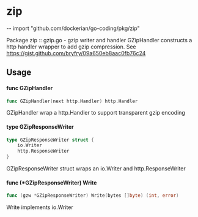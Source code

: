 # zip
--
    import "github.com/dockerian/go-coding/pkg/zip"

Package zip :: gzip.go - gzip writer and handler GZipHandler constructs a http
handler wrapper to add gzip compression. See
https://gist.github.com/bryfry/09a650eb8aac0fb76c24

## Usage

#### func  GZipHandler

```go
func GZipHandler(next http.Handler) http.Handler
```
GZipHandler wrap a http.Handler to support transparent gzip encoding

#### type GZipResponseWriter

```go
type GZipResponseWriter struct {
	io.Writer
	http.ResponseWriter
}
```

GZipResponseWriter struct wraps an io.Writer and http.ResponseWriter

#### func (*GZipResponseWriter) Write

```go
func (gzw *GZipResponseWriter) Write(bytes []byte) (int, error)
```
Write implements io.Writer
